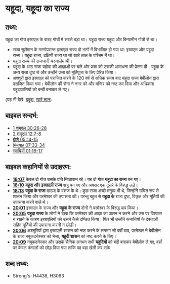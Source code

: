 # यहूदा, यहूदा का राज्य #

## तथ्य: ##

यहूदा का गोत्र इस्राएल के बारह गोत्रों में सबसे बड़ा था। यहूदा राज्य यहूदा और बिन्यामीन गोत्रों से था। 

* राजा सुलैमान के मरणोपरान्त इस्राएल राज्य दो भागों में विभाजित हो गया था: इस्राएल और यहूदा राज्य। यहूदा राज्य, दक्षिणी राज्य था जो खारे ताल के पश्चिम में था। 
* यहूदा राज्य की राजधानी यरूशलेम थी।
* यहूदा के आठ राजा यहोवा की आज्ञाओं पर चले और प्रजा को उसकी आराधना की प्रेरणा दी। यहूदा के अन्य राजा दुष्ट थे और उन्होंने प्रजा को मूर्तिपूजा के लिए प्रेरित किया।
* अश्शूरों द्वारा इस्राएल को पराजित करने के 120 वर्ष से अधिक समय बाद यहूदा राज्य बेबीलोन द्वारा पराजित किया गया। बेबीलोन की सेना ने नगर को और मन्दिर को नष्ट कर दिया और अधिकांश यहूदावासियों को बन्दी बनाकर ले गए।

(यह भी देखें: [यहूदा](../names/judah.md), [खारे ताल](../names/saltsea.md))

## बाइबल सन्दर्भ: ##

* [1 शमूएल 30:26-28](rc://en/tn/help/1sa/30/26)
* [2 शमूएल 12:7-8](rc://en/tn/help/2sa/12/07)
* [होशे 05:14-15](rc://en/tn/help/hos/05/14)
* [यिर्मयाह 07:33-34](rc://en/tn/help/jer/07/33)
* [न्यायियों 01:16-17](rc://en/tn/help/jdg/01/16)

## बाइबल कहानियों से उदाहरण: ##

* __[18:07](rc://en/tn/help/obs/18/07)__ केवल दो गोत्र उसके प्रति निष्ठावान रहे। यह दो गोत्र __यहूदा का राज्य__ बन गए। 
* __[18:10](rc://en/tn/help/obs/18/10)__ __यहूदा और इस्राएली राज्य__ शत्रु बन गए और अक्सर एक दूसरे के विरुद्ध लड़े।
* __[18:13](rc://en/tn/help/obs/18/13)__ __यहूदा के राजा__ दाऊद के वंशज के थे। कुछ राजा अच्छे मनुष्य भी थे, जिन्होंने उचित रूप से शासन किया और परमेश्वर की उपासना की। परन्तु बहुत से __यहूदा के__ राजा दुष्ट, विकृत और मूर्तियों की उपासना करने वाले थे।
* __[20:01](rc://en/tn/help/obs/20/01)__ इस्राएल के राज्य और __यहूदा के राज्य__ दोनों ने परमेश्वर के विरुद्ध पाप किया।
* __[20:05](rc://en/tn/help/obs/20/05)__ __यहूदा राज्य__ के लोगों ने देखा कि परमेश्वर की आज्ञा का पालन न करने और उस पर विश्वास न रखने के कारण इस्राएलियों को उसने कैसे दण्डित किया। फिर भी उन्होंने कनानियों के देवताओं सहित मूर्तियों की उपासना करनी न छोड़ी।
* __[20:06](rc://en/tn/help/obs/20/06)__ अश्शूरियों द्वारा इस्राएली शासन को नष्ट करने के लगभग सौ वर्षों बाद, परमेश्वर ने बेबीलोन के राजा नबूकदनेस्सर को भेजा, __यहूदी शासन__ को नष्ट करने के लिए।
* __[20:09](rc://en/tn/help/obs/20/09)__ नबूकदनेस्सर और उसके सैनिक लगभग सभी __यहूदियों__ को बंदी बनाकर बेबीलोन ले गए, वहाँ पर केवल कंगालों को छोड़ दिया गया ताकि वह वहा खेती कर सके

## शब्द तथ्य: ##

* Strong's: H4438, H3063
